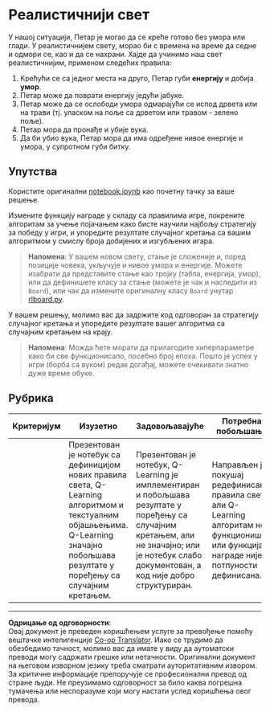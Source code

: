 <!--
CO_OP_TRANSLATOR_METADATA:
{
  "original_hash": "68394b2102d3503882e5e914bd0ff5c1",
  "translation_date": "2025-09-05T13:41:55+00:00",
  "source_file": "8-Reinforcement/1-QLearning/assignment.md",
  "language_code": "sr"
}
-->
# Реалистичнији свет

У нашој ситуацији, Петар је могао да се креће готово без умора или глади. У реалистичнијем свету, морао би с времена на време да седне и одмори се, као и да се нахрани. Хајде да учинимо наш свет реалистичнијим, применом следећих правила:

1. Крећући се са једног места на друго, Петар губи **енергију** и добија **умор**.
2. Петар може да поврати енергију једући јабуке.
3. Петар може да се ослободи умора одмарајући се испод дрвета или на трави (тј. уласком на поље са дрветом или травом - зелено поље).
4. Петар мора да пронађе и убије вука.
5. Да би убио вука, Петар мора да има одређене нивое енергије и умора, у супротном губи битку.

## Упутства

Користите оригинални [notebook.ipynb](../../../../8-Reinforcement/1-QLearning/notebook.ipynb) као почетну тачку за ваше решење.

Измените функцију награде у складу са правилима игре, покрените алгоритам за учење појачањем како бисте научили најбољу стратегију за победу у игри, и упоредите резултате случајног кретања са вашим алгоритмом у смислу броја добијених и изгубљених игара.

> **Напомена**: У вашем новом свету, стање је сложеније и, поред позиције човека, укључује и нивое умора и енергије. Можете изабрати да представите стање као тројку (табла, енергија, умор), или да дефинишете класу за стање (можете је чак и наследити из `Board`), или чак да измените оригиналну класу `Board` унутар [rlboard.py](../../../../8-Reinforcement/1-QLearning/rlboard.py).

У вашем решењу, молимо вас да задржите код одговоран за стратегију случајног кретања и упоредите резултате вашег алгоритма са случајним кретањем на крају.

> **Напомена**: Можда ћете морати да прилагодите хиперпараметре како би све функционисало, посебно број епоха. Пошто је успех у игри (борба са вуком) редак догађај, можете очекивати знатно дуже време обуке.

## Рубрика

| Критеријум | Изузетно                                                                                                                                                                                             | Задовољавајуће                                                                                                                                                                         | Потребна побољшања                                                                                                                         |
| ---------- | ---------------------------------------------------------------------------------------------------------------------------------------------------------------------------------------------------- | ------------------------------------------------------------------------------------------------------------------------------------------------------------------------------------- | ------------------------------------------------------------------------------------------------------------------------------------------ |
|            | Презентован је нотебук са дефиницијом нових правила света, Q-Learning алгоритмом и текстуалним објашњењима. Q-Learning значајно побољшава резултате у поређењу са случајним кретањем.                  | Презентован је нотебук, Q-Learning је имплементиран и побољшава резултате у поређењу са случајним кретањем, али не значајно; или је нотебук слабо документован, а код није добро структуриран. | Направљен је покушај редефинисања правила света, али Q-Learning алгоритам не функционише, или функција награде није у потпуности дефинисана. |

---

**Одрицање од одговорности**:  
Овај документ је преведен коришћењем услуге за превођење помоћу вештачке интелигенције [Co-op Translator](https://github.com/Azure/co-op-translator). Иако се трудимо да обезбедимо тачност, молимо вас да имате у виду да аутоматски преводи могу садржати грешке или нетачности. Оригинални документ на његовом изворном језику треба сматрати ауторитативним извором. За критичне информације препоручује се професионални превод од стране људи. Не преузимамо одговорност за било каква погрешна тумачења или неспоразуме који могу настати услед коришћења овог превода.